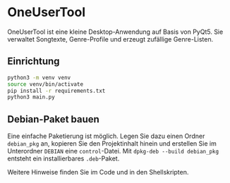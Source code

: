 # OneUserTool

OneUserTool ist eine kleine Desktop-Anwendung auf Basis von PyQt5. Sie verwaltet Songtexte, Genre-Profile und erzeugt zufällige Genre-Listen.

## Einrichtung

```bash
python3 -m venv venv
source venv/bin/activate
pip install -r requirements.txt
python3 main.py
```

## Debian-Paket bauen

Eine einfache Paketierung ist möglich. Legen Sie dazu einen Ordner `debian_pkg` an, kopieren Sie den Projektinhalt hinein und erstellen Sie im Unterordner `DEBIAN` eine `control`-Datei. Mit `dpkg-deb --build debian_pkg` entsteht ein installierbares `.deb`-Paket.

Weitere Hinweise finden Sie im Code und in den Shellskripten.
